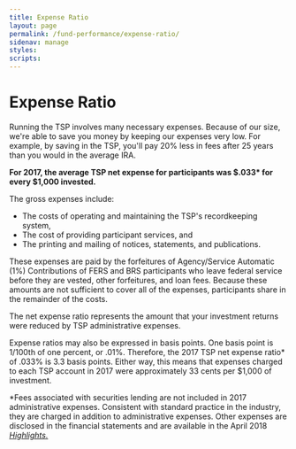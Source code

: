 ```yaml
---
title: Expense Ratio
layout: page
permalink: /fund-performance/expense-ratio/
sidenav: manage
styles:
scripts:
---
```


# Expense Ratio
Running the TSP involves many necessary expenses. Because of our size, we're able to save you money by keeping our expenses very low. For example, by saving in the TSP, you'll pay 20% less in fees after 25 years than you would in the average IRA.

__For 2017, the average TSP net expense for participants was $.033* for every $1,000 invested.__

The gross expenses include:

* The costs of operating and maintaining the TSP's recordkeeping system,
* The cost of providing participant services, and
* The printing and mailing of notices, statements, and publications.

These expenses are paid by the forfeitures of Agency/Service Automatic (1%) Contributions of FERS and BRS participants who leave federal service before they are vested, other forfeitures, and loan fees. Because these amounts are not sufficient to cover all of the expenses, participants share in the remainder of the costs.

The net expense ratio represents the amount that your investment returns were reduced by TSP administrative expenses.

Expense ratios may also be expressed in basis points. One basis point is 1/100th of one percent, or .01%. Therefore, the 2017 TSP net expense ratio* of .033% is 3.3 basis points. Either way, this means that expenses charged to each TSP account in 2017 were approximately 33 cents per $1,000 of investment.

*Fees associated with securities lending are not included in 2017 administrative expenses. Consistent with standard practice in the industry, they are charged in addition to administrative expenses. Other expenses are disclosed in the financial statements and are available in the April 2018 [*Highlights.*](https://www.tsp.gov/forms/newsletterArchive.html) 
